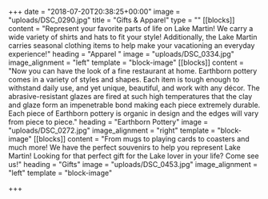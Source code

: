 +++
date = "2018-07-20T20:38:25+00:00"
image = "uploads/DSC_0290.jpg"
title = "Gifts & Apparel"
type = ""
[[blocks]]
content = "Represent your favorite parts of life on Lake Martin! We carry a wide variety of shirts and hats to fit your style! Additionally, the Lake Martin carries seasonal clothing items to help make your vacationing an everyday experience!"
heading = "Apparel "
image = "uploads/DSC_0334.jpg"
image_alignment = "left"
template = "block-image"
[[blocks]]
content = "Now you can have the look of a fine restaurant at home. Earthborn pottery comes in a variety of styles and shapes. Each item is tough enough to withstand daily use, and yet unique, beautiful, and work with any décor. The abrasive-resistant glazes are fired at such high temperatures that the clay and glaze form an impenetrable bond making each piece extremely durable. Each piece of Earthborn pottery is organic in design and the edges will vary from piece to piece."
heading = "Earthborn Pottery"
image = "uploads/DSC_0272.jpg"
image_alignment = "right"
template = "block-image"
[[blocks]]
content = "From mugs to playing cards to coasters and much more! We have the perfect souvenirs to help you represent Lake Martin! Looking for that perfect gift for the Lake lover in your life? Come see us!"
heading = "Gifts"
image = "uploads/DSC_0453.jpg"
image_alignment = "left"
template = "block-image"

+++
